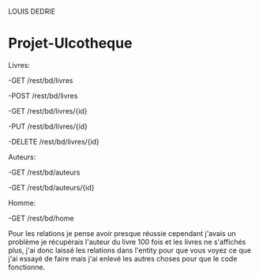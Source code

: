 LOUIS DEDRIE

# Projet-Ulcotheque

Livres: 

-GET
/rest/bd/livres  

-POST
/rest/bd/livres

-GET
/rest/bd/livres/{id}

-PUT
/rest/bd/livres/{id}

-DELETE
/rest/bd/livres/{id}



Auteurs:

-GET
/rest/bd/auteurs

-GET
/rest/bd/auteurs/{id}



Homme:

-GET
/rest/bd/home



Pour les relations je pense avoir presque réussie cependant j'avais un problème je récupérais l'auteur du livre 100 fois et les livres ne s'affichés plus, j'ai donc laissé les relations dans l'entity pour que vous voyez ce que j'ai essayé de faire mais j'ai enlevé les autres choses pour que le code fonctionne.
